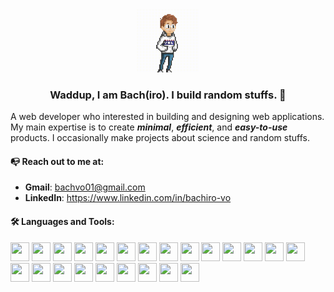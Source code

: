 <!-- ![](https://komarev.com/ghpvc/?username=bachvo01) -->

<div align ="center">
    <img src= './images/pixelGif.gif' width = '20%' style = 'style="display: block; margin: 0 auto; border-radius: 5%'>
</div>

<div align ="center">
<h3> Waddup, I am Bach(iro). I build random stuffs. 🖖</h3>
</div>
<p>A web developer who interested in building and designing web applications. My main expertise is to create <em><strong>minimal</strong></em>, <em><strong>efficient</strong></em>, and <em><strong>easy-to-use</strong></em> products. I occasionally make projects about science and random stuffs.</p>

#### :mailbox_with_no_mail: Reach out to me at:

- <strong>Gmail</strong>: <a href=''>bachvo01@gmail.com</a>
- <strong>LinkedIn</strong>: <a href ='www.linkedin.com/in/
  '>https://www.linkedin.com/in/bachiro-vo</a>

#### :hammer_and_wrench: Languages and Tools:

<div>
<img src="https://cdn.jsdelivr.net/gh/devicons/devicon@latest/icons/html5/html5-original.svg" width = '30px' height = '30px'/>
<img src="https://cdn.jsdelivr.net/gh/devicons/devicon@latest/icons/css3/css3-original.svg" width = '30px' height = '30px'/>

<img src="https://cdn.jsdelivr.net/gh/devicons/devicon@latest/icons/javascript/javascript-plain.svg" width ='30px' height ='30px'/>

<img src="https://cdn.jsdelivr.net/gh/devicons/devicon@latest/icons/sass/sass-original.svg" width ='30px' height ='30px'/>

<img src="https://cdn.jsdelivr.net/gh/devicons/devicon@latest/icons/react/react-original.svg" width ='30px' height ='30px'/>

<img src="https://cdn.jsdelivr.net/gh/devicons/devicon@latest/icons/nodejs/nodejs-original.svg" width ='30px' height ='30px'/>

<img src="https://cdn.jsdelivr.net/gh/devicons/devicon@latest/icons/nodemon/nodemon-plain.svg" width ='30px' height ='30px'/>

<img src="https://cdn.jsdelivr.net/gh/devicons/devicon@latest/icons/postgresql/postgresql-original.svg" width ='30px' height ='30px'/>

<img src="https://cdn.jsdelivr.net/gh/devicons/devicon@latest/icons/mongodb/mongodb-plain.svg" width ='30px' height ='30px'/>

<img src="https://cdn.jsdelivr.net/gh/devicons/devicon@latest/icons/socketio/socketio-original.svg" width ='30px' height ='30px'/>

<img src="https://cdn.jsdelivr.net/gh/devicons/devicon@latest/icons/jira/jira-original.svg" width ='30px' height ='30px'/>

<img src="https://cdn.jsdelivr.net/gh/devicons/devicon@latest/icons/illustrator/illustrator-plain.svg" width = '30px' height ='30px'/>

<img src="https://cdn.jsdelivr.net/gh/devicons/devicon@latest/icons/figma/figma-original.svg" width ='30px' height ='30px'/>

<img src="https://cdn.jsdelivr.net/gh/devicons/devicon@latest/icons/photoshop/photoshop-plain.svg" width ='30px' height ='30px'/>

<img src="https://cdn.jsdelivr.net/gh/devicons/devicon@latest/icons/c/c-plain.svg" width ='30px' height ='30px'/>

<img src="https://cdn.jsdelivr.net/gh/devicons/devicon@latest/icons/cplusplus/cplusplus-plain.svg" width ='30px' height ='30px'/>

<img src="https://cdn.jsdelivr.net/gh/devicons/devicon@latest/icons/postman/postman-original.svg" width ='30px' height ='30px'/>

<img src="https://cdn.jsdelivr.net/gh/devicons/devicon@latest/icons/git/git-original.svg" width ='30px' height ='30px'/>

<img src="https://cdn.jsdelivr.net/gh/devicons/devicon@latest/icons/framermotion/framermotion-original.svg" width ='30px' height ='30px'/>

<img src="https://cdn.jsdelivr.net/gh/devicons/devicon@latest/icons/java/java-original.svg" width ='30px' height ='30px'/>

<img src="https://cdn.jsdelivr.net/gh/devicons/devicon@latest/icons/mongoose/mongoose-original.svg" width ='30px' height ='30px'/>

<img src="https://cdn.jsdelivr.net/gh/devicons/devicon@latest/icons/python/python-original.svg" width ='30px' height ='30px'/>

<img src="https://cdn.jsdelivr.net/gh/devicons/devicon@latest/icons/mysql/mysql-original.svg" width ='30px' height ='30px'/>

<!--
**bachvo01/bachvo01** is a ✨ _special_ ✨ repository because its `README.md` (this file) appears on your GitHub profile.

Here are some ideas to get you started:

- 🔭 I’m currently working on ...
- 🌱 I’m currently learning ...
- 👯 I’m looking to collaborate on ...
- 🤔 I’m looking for help with ...
- 💬 Ask me about ...
- 📫 How to reach me: ...
- 😄 Pronouns: ...
- ⚡ Fun fact: ...
  -->
